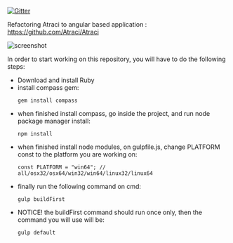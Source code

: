[![Gitter](https://badges.gitter.im/Join%20Chat.svg)](https://gitter.im/Atraci/Atraci-Angular)

Refactoring Atraci to angular based application : https://github.com/Atraci/Atraci

![screenshot](http://i.imgur.com/tAmAckB.jpg)

In order to start working on this repository, you will have to do the following steps:
- Download and install Ruby
- install compass gem:
  ```
  gem install compass
  ```
- when finished install compass, go inside the project, and run node package manager install:
  ```
  npm install
  ```
- when finished install node modules, on gulpfile.js, change PLATFORM const to the platform you are working on:
  ```
  const PLATFORM = "win64"; // all/osx32/osx64/win32/win64/linux32/linux64
  ```
- finally run the following command on cmd:
  ```
  gulp buildFirst
  ```
- NOTICE! the buildFirst command should run once only, then the command you will use will be:
  ```
  gulp default
  ```
